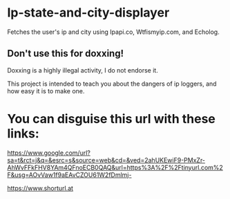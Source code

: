 # Ip-state-and-city-displayer
Fetches the user's ip and city using Ipapi.co, Wtfismyip.com, and Echolog.
## Don't use this for doxxing!
Doxxing is a highly illegal activity, I do not endorse it.

This project is intended to teach you about the dangers of ip loggers, and how easy it is to make one.

# You can disguise this url with these links:

https://www.google.com/url?sa=t&rct=j&q=&esrc=s&source=web&cd=&ved=2ahUKEwiF9-PMxZr-AhWvFFkFHV8YAm4QFnoECB0QAQ&url=https%3A%2F%2Ftinyurl.com%2F&usg=AOvVaw1f9aEAvCZOU61W2fDmlmj-

https://www.shorturl.at

